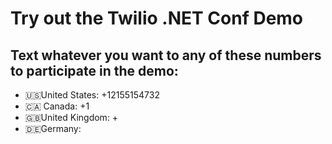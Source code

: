 # Try out the Twilio .NET Conf Demo

## Text whatever you want to any of these numbers to participate in the demo:

* 🇺🇸United States: +12155154732
* 🇨🇦 Canada: +1
* 🇬🇧United Kingdom: +
* 🇩🇪Germany: 
